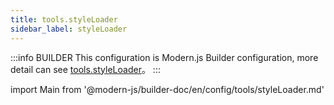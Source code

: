 ```yaml
---
title: tools.styleLoader
sidebar_label: styleLoader
---
```


:::info BUILDER
This configuration is Modern.js Builder configuration, more detail can see [tools.styleLoader](https://modernjs.dev/builder/zh/api/config-tools.html#tools-styleloader)。
:::

import Main from '@modern-js/builder-doc/en/config/tools/styleLoader.md'

<Main />
